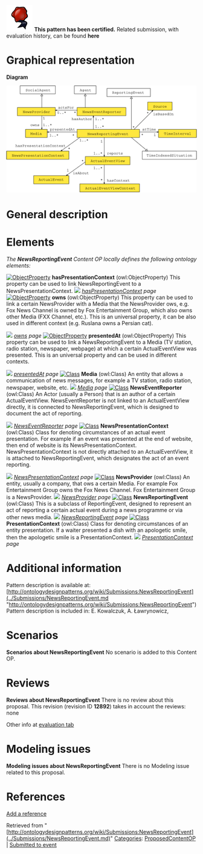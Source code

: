 [![](../images/thumb/b/b5/Certified.png/70px-Certified.png)](../Image/Certified.png.md "Certified.png") __This pattern has been certified.__
Related submission, with evaluation history, can be found __here__





#  Graphical representation


__Diagram__




[![Image:ReportingNewsEvent-scheme.png](../images/d/d9/ReportingNewsEvent-scheme.png)](../Image/ReportingNewsEvent-scheme.png.md "Image:ReportingNewsEvent-scheme.png")




#  General description


  




#  Elements


_The __NewsReportingEvent__ Content OP locally defines the following ontology elements:_



[![ObjectProperty](../../../images/thumb/c/c3/ObjectProperty.gif/20px-ObjectProperty.gif)](../Image/ObjectProperty.gif.md "ObjectProperty") __hasPresentationContext__ (owl:ObjectProperty) This property can be used to link NewsReportingEvent to a NewsPresentationContext. 
 [![](../../../../../../../../../images/thumb/8/87/ArrowRight.gif/11px-ArrowRight.gif)](../Image/ArrowRight.gif.md "ArrowRight.gif") _[hasPresentationContext](../Submissions/NewsReportingEvent/hasPresentationContext.md "Submissions:NewsReportingEvent/hasPresentationContext") page_
[![ObjectProperty](../../../images/thumb/c/c3/ObjectProperty.gif/20px-ObjectProperty.gif)](../Image/ObjectProperty.gif.md "ObjectProperty") __owns__ (owl:ObjectProperty) This property can be used to link a certain NewsProvider with a Media that the NewsProvider ows, e.g. Fox News Channel is owned by Fox Entertainment Group, which also owns other Media (FXX Channel, etc.).
This is an universal property, it can be also used in different context (e.g. Ruslana owns a Persian cat). 



 [![](../../../../../../../../../images/thumb/8/87/ArrowRight.gif/11px-ArrowRight.gif)](../Image/ArrowRight.gif.md "ArrowRight.gif") _[owns](../Submissions/NewsReportingEvent/owns.md "Submissions:NewsReportingEvent/owns") page_
[![ObjectProperty](../../../images/thumb/c/c3/ObjectProperty.gif/20px-ObjectProperty.gif)](../Image/ObjectProperty.gif.md "ObjectProperty") __presentedAt__ (owl:ObjectProperty) This property can be used to link a NewsReportingEvent to a Media (TV station, radio station, newspaper, webpage) at which a certain ActualEventView was presented. 
This is an universal property and can be used in different contexts. 



 [![](../../../../../../../../../images/thumb/8/87/ArrowRight.gif/11px-ArrowRight.gif)](../Image/ArrowRight.gif.md "ArrowRight.gif") _[presentedAt](../Submissions/NewsReportingEvent/presentedAt.md "Submissions:NewsReportingEvent/presentedAt") page_
[![Class](../../../../../../images/thumb/2/27/Class.gif/20px-Class.gif)](../Image/Class.gif.md "Class") __Media__ (owl:Class) An entity that allows a communication of news messages, for example a TV station, radio station, newspaper, website, etc. 
 [![](../../../../../../../../../images/thumb/8/87/ArrowRight.gif/11px-ArrowRight.gif)](../Image/ArrowRight.gif.md "ArrowRight.gif") _[Media](../Submissions/NewsReportingEvent/Media.md "Submissions:NewsReportingEvent/Media") page_
[![Class](../../../../../../images/thumb/2/27/Class.gif/20px-Class.gif)](../Image/Class.gif.md "Class") __NewsEventReporter__ (owl:Class) An Actor (usually a Person) that is an author of a certain ActualEventView.
NewsEventReporter is not linked to an ActualEventView directly, it is connected to NewsReportingEvent, which is designed to document the act of reporting. 



 [![](../../../../../../../../../images/thumb/8/87/ArrowRight.gif/11px-ArrowRight.gif)](../Image/ArrowRight.gif.md "ArrowRight.gif") _[NewsEventReporter](../Submissions/NewsReportingEvent/NewsEventReporter.md "Submissions:NewsReportingEvent/NewsEventReporter") page_
[![Class](../../../../../../images/thumb/2/27/Class.gif/20px-Class.gif)](../Image/Class.gif.md "Class") __NewsPresentationContext__ (owl:Class) Class for denoting circumstances of an actual event presentation. For example if an event was presented at the end of website, then end of website is its NewsPresentationContext.
NewsPresentationContext is not directly attached to an ActualEventView, it is attached to NewsReportingEvent, which designates the act of an event reporting. 



 [![](../../../../../../../../../images/thumb/8/87/ArrowRight.gif/11px-ArrowRight.gif)](../Image/ArrowRight.gif.md "ArrowRight.gif") _[NewsPresentationContext](../Submissions/NewsReportingEvent/NewsPresentationContext.md "Submissions:NewsReportingEvent/NewsPresentationContext") page_
[![Class](../../../../../../images/thumb/2/27/Class.gif/20px-Class.gif)](../Image/Class.gif.md "Class") __NewsProvider__ (owl:Class) An entity, usually a company, that ows a certain Media. For example Fox Entertainment Group owns the Fox News Channel. Fox Entertainment Group is a NewsProvider. 
 [![](../../../../../../../../../images/thumb/8/87/ArrowRight.gif/11px-ArrowRight.gif)](../Image/ArrowRight.gif.md "ArrowRight.gif") _[NewsProvider](../Submissions/NewsReportingEvent/NewsProvider.md "Submissions:NewsReportingEvent/NewsProvider") page_
[![Class](../../../../../../images/thumb/2/27/Class.gif/20px-Class.gif)](../Image/Class.gif.md "Class") __NewsReportingEvent__ (owl:Class) This is a subclass of ReportingEvent, designed to represent an act of reporting a certain actual event during a news programme or via other news media. 
 [![](../../../../../../../../../images/thumb/8/87/ArrowRight.gif/11px-ArrowRight.gif)](../Image/ArrowRight.gif.md "ArrowRight.gif") _[NewsReportingEvent](../Submissions/NewsReportingEvent/NewsReportingEvent.md "Submissions:NewsReportingEvent/NewsReportingEvent") page_
[![Class](../../../../../../images/thumb/2/27/Class.gif/20px-Class.gif)](../Image/Class.gif.md "Class") __PresentationContext__ (owl:Class) Class for denoting circumstances of an entity presentation. If a waiter presented a dish with an apologetic smile, then the apologetic smile is a PresentationContext. 
 [![](../../../../../../../../../images/thumb/8/87/ArrowRight.gif/11px-ArrowRight.gif)](../Image/ArrowRight.gif.md "ArrowRight.gif") _[PresentationContext](../Submissions/NewsReportingEvent/PresentationContext.md "Submissions:NewsReportingEvent/PresentationContext") page_
#  Additional information


Pattern description is available at: [http://ontologydesignpatterns.org/wiki/Submissions:NewsReportingEvent](../Submissions/NewsReportingEvent.md "http://ontologydesignpatterns.org/wiki/Submissions:NewsReportingEvent")
Pattern description is included in: E. Kowalczuk, A. Ławrynowicz,



#  Scenarios



__Scenarios about NewsReportingEvent__
No scenario is added to this Content OP.




#  Reviews



__Reviews about NewsReportingEvent__
There is no review about this proposal.
This revision (revision ID __12892__) takes in account the reviews: none


Other info at [evaluation tab](http://ontologydesignpatterns.org/wiki/index.php?title=Submissions:NewsReportingEvent&action=evaluation "http://ontologydesignpatterns.org/wiki/index.php?title=Submissions:NewsReportingEvent&action=evaluation")




  




#  Modeling issues



__Modeling issues about NewsReportingEvent__
There is no Modeling issue related to this proposal.




  




#  References


[Add a reference](index.php@title=Odp%253AAdd_reference&subject=../Submissions/NewsReportingEvent.md "http://ontologydesignpatterns.org/wiki/index.php?title=Odp:Add_reference&subject=Submissions%3ANewsReportingEvent")


  






Retrieved from "[http://ontologydesignpatterns.org/wiki/Submissions:NewsReportingEvent](../Submissions/NewsReportingEvent.md)"
 [Categories](http://ontologydesignpatterns.org/wiki/Special:Categories "Special:Categories"): [ProposedContentOP](../Category/ProposedContentOP.md "Category:ProposedContentOP") | [Submitted to event](../Category/Submitted_to_event.md "Category:Submitted to event")